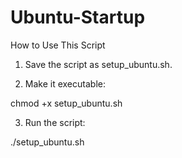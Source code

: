 # Ubuntu-Startup
How to Use This Script

1. Save the script as setup_ubuntu.sh.


2. Make it executable:

chmod +x setup_ubuntu.sh


3. Run the script:

./setup_ubuntu.sh
